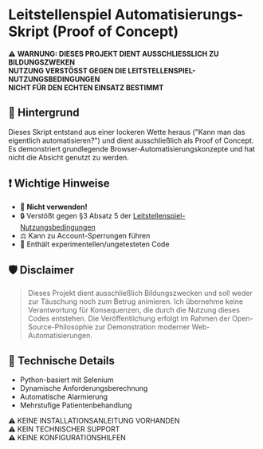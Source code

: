# Leitstellenspiel Automatisierungs-Skript (Proof of Concept)

⚠️ **WARNUNG: DIESES PROJEKT DIENT AUSSCHLIESSLICH ZU BILDUNGSZWEKEN**  
**NUTZUNG VERSTÖSST GEGEN DIE LEITSTELLENSPIEL-NUTZUNGSBEDINGUNGEN**  
**NICHT FÜR DEN ECHTEN EINSATZ BESTIMMT**

## 📜 Hintergrund
Dieses Skript entstand aus einer lockeren Wette heraus ("Kann man das eigentlich automatisieren?") und dient ausschließlich als Proof of Concept. Es demonstriert grundlegende Browser-Automatisierungskonzepte und hat nicht die Absicht genutzt zu werden.

## ❗️ Wichtige Hinweise
- 🚫 **Nicht verwenden!**
- 🔒 Verstößt gegen §3 Absatz 5 der [Leitstellenspiel-Nutzungsbedingungen](https://www.leitstellenspiel.de/agb)
- ⚖️ Kann zu Account-Sperrungen führen
- 🧪 Enthält experimentellen/ungetesteten Code

## 🛡️ Disclaimer
> Dieses Projekt dient ausschließlich Bildungszwecken und soll weder zur Täuschung noch zum Betrug animieren. Ich übernehme keine Verantwortung für Konsequenzen, die durch die Nutzung dieses Codes entstehen. Die Veröffentlichung erfolgt im Rahmen der Open-Source-Philosophie zur Demonstration moderner Web-Automatisierungen.

## 🧰 Technische Details
- Python-basiert mit Selenium
- Dynamische Anforderungsberechnung
- Automatische Alarmierung
- Mehrstufige Patientenbehandlung

⚠️ KEINE INSTALLATIONSANLEITUNG VORHANDEN  
⚠️ KEIN TECHNISCHER SUPPORT  
⚠️ KEINE KONFIGURATIONSHILFEN
